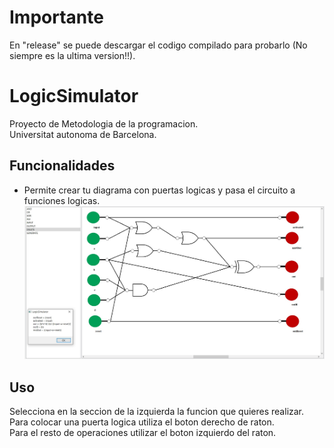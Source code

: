 # Importante
En "release" se puede descargar el codigo compilado para probarlo (No siempre es la ultima version!!).  
# LogicSimulator
Proyecto de Metodologia de la programacion.  
Universitat autonoma de Barcelona.
## Funcionalidades
- Permite crear tu diagrama con puertas logicas y pasa el circuito a funciones logicas.  
![Ejemplo](https://github.com/juanmacaaz/LogicSimulator/blob/master/examples/ejemplo1.jpg)
## Uso
Selecciona en la seccion de la izquierda la funcion que quieres realizar.  
Para colocar una puerta logica utiliza el boton derecho de raton.  
Para el resto de operaciones utilizar el boton izquierdo del raton.
